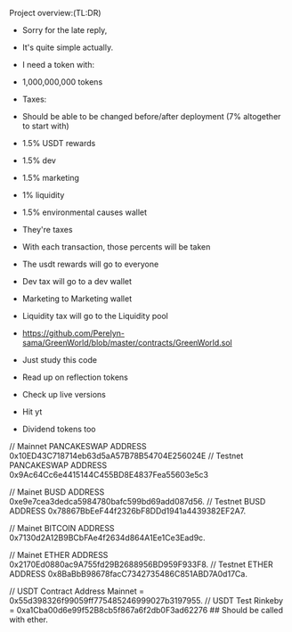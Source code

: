 Project overview:(TL:DR)

- Sorry for the late reply,
- It's quite simple actually. 
- I need a token with:
- 1,000,000,000 tokens

- Taxes:
- Should be able to be changed before/after deployment (7% altogether to start with)
- 1.5% USDT rewards
- 1.5% dev
- 1.5% marketing
- 1% liquidity 
- 1.5% environmental causes wallet

- They're taxes
- With each transaction, those percents will be taken
- The usdt rewards will go to everyone
- Dev tax will go to a dev wallet
- Marketing to Marketing wallet
- Liquidity tax will go to the Liquidity pool
- https://github.com/Perelyn-sama/GreenWorld/blob/master/contracts/GreenWorld.sol
- Just study this code
- Read up on reflection tokens
- Check up live versions
- Hit yt
- Dividend tokens too

// Mainnet PANCAKESWAP ADDRESS 0x10ED43C718714eb63d5aA57B78B54704E256024E
// Testnet PANCAKESWAP ADDRESS 0x9Ac64Cc6e4415144C455BD8E4837Fea55603e5c3

// Mainet BUSD ADDRESS 0xe9e7cea3dedca5984780bafc599bd69add087d56.
// Testnet BUSD ADDRESS 0x78867BbEeF44f2326bF8DDd1941a4439382EF2A7.

// Mainet BITCOIN ADDRESS 0x7130d2A12B9BCbFAe4f2634d864A1Ee1Ce3Ead9c.

// Mainet ETHER ADDRESS 0x2170Ed0880ac9A755fd29B2688956BD959F933F8.
// Testnet ETHER ADDRESS 0x8BaBbB98678facC7342735486C851ABD7A0d17Ca.

// USDT Contract Address Mainnet = 0x55d398326f99059ff775485246999027b3197955.
// USDT Test Rinkeby = 0xa1Cba00d6e99f52B8cb5f867a6f2db0F3ad62276 ## Should be called with ether.